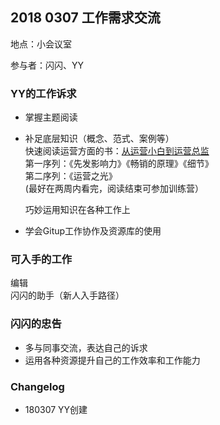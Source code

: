 ## 2018 0307 工作需求交流

地点：小会议室

参与者：闪闪、YY

### YY的工作诉求
* 掌握主题阅读
* 补足底层知识（概念、范式、案例等）<br>
快速阅读运营方面的书：[从运营小白到运营总监](https://www.douban.com/doulist/46315770/)<br>
  第一序列：《先发影响力》《畅销的原理》《细节》<br>
  第二序列：《运营之光》<br>
  (最好在两周内看完，阅读结束可参加训练营）
  
  巧妙运用知识在各种工作上
* 学会Gitup工作协作及资源库的使用

### 可入手的工作

编辑<br>闪闪的助手（新人入手路径）
### 闪闪的忠告
* 多与同事交流，表达自己的诉求
* 运用各种资源提升自己的工作效率和工作能力

### Changelog
* 180307 YY创建
